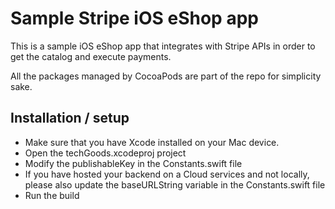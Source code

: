 # Sample Stripe iOS eShop app

This is a sample iOS eShop app that integrates with Stripe APIs in order to get the catalog and execute payments.

All the packages managed by CocoaPods are part of the repo for simplicity sake.

## Installation / setup
- Make sure that you have Xcode installed on your Mac device.
- Open the techGoods.xcodeproj project
- Modify the publishableKey in the Constants.swift file
- If you have hosted your backend on a Cloud services and not locally, please also update the baseURLString variable in the Constants.swift file 
- Run the build

